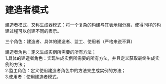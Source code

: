 
# 建造者模式

建造者模式，又称生成器模式：将一个复杂的构建与其表示相分离，使得同样的构建过程可以创建不同的表示。

三个角色：建造者、具体的建造者、监工、使用者（严格来说不算）

建造者角色：定义生成实例所需要的所有方法；<br>
1.具体的建造者角色：实现生成实例所需要的所有方法，并且定义获取最终生成实例的方法；<br>
2.监工角色：定义使用建造者角色中的方法来生成实例的方法；<br>
3.使用者：使用建造者模式。
